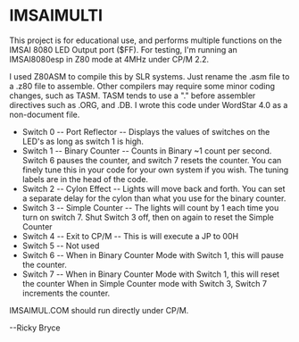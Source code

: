 <h1>IMSAIMULTI</h1>
<p>This project is for educational use, and performs multiple functions on the IMSAI 8080 LED Output port ($FF).  For testing, I'm running an IMSAI8080esp in Z80 mode at 4MHz under CP/M 2.2.</p>
<p>I used Z80ASM to compile this by SLR systems.  Just rename the .asm file to a .z80 file to assemble.  Other compilers may require some minor coding changes, such as TASM.  TASM tends to use a "." before assembler directives such as .ORG, and .DB.  I wrote this code under WordStar 4.0 as a non-document file.</p>  
<ul>
  <li>Switch 0 -- Port Reflector -- Displays the values of switches on the LED's as long as switch 1 is high.</li>
  <li>Switch 1 -- Binary Counter -- Counts in Binary ~1 count per second.  Switch 6 pauses the counter, and switch 7 resets the counter.  You can finely tune this in your code for your own system if you wish.  The tuning labels are in the head of the code.</li>
  <li>Switch 2 -- Cylon Effect -- Lights will move back and forth.   You can set a separate delay for the cylon than what you use for the binary counter.</li>
  <li>Switch 3 -- Simple Counter -- The lights will count by 1 each time you turn on switch 7.  Shut Switch 3 off, then on again to reset the Simple Counter</li>
  <li>Switch 4 -- Exit to CP/M --  This is will execute a JP to 00H</li>
  <li>Switch 5 -- Not used</li>
  <li>Switch 6 -- When in Binary Counter Mode with Switch 1, this will pause the counter.</li>
  <li>Switch 7 -- When in Binary Counter Mode with Switch 1, this will reset the counter  When in Simple Counter mode with Switch 3, Switch 7 increments the counter.</li>
</ul>
<p>IMSAIMUL.COM should run directly under CP/M.</p>
<p>--Ricky Bryce</p>

